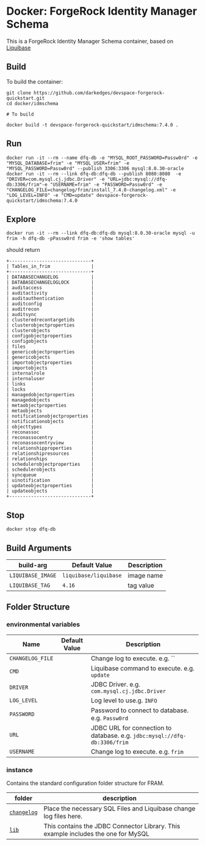 # Docker: ForgeRock Identity Manager Schema

This is a ForgeRock Identity Manager Schema container, based on [Liquibase](https://www.liquibase.org/)

## Build

To build the container:

```console
git clone https://github.com/darkedges/devspace-forgerock-quickstart.git
cd docker/idmschema

# To build

docker build -t devspace-forgerock-quickstart/idmschema:7.4.0 .
```

## Run

```console
docker run -it --rm --name dfq-db -e "MYSQL_ROOT_PASSWORD=Passw0rd" -e "MYSQL_DATABASE=frim" -e "MYSQL_USER=frim" -e "MYSQL_PASSWORD=Passw0rd" --publish 3306:3306 mysql:8.0.30-oracle
docker run -it --rm --link dfq-db:dfq-db --publish 8080:8080  -e "DRIVER=com.mysql.cj.jdbc.Driver" -e "URL=jdbc:mysql://dfq-db:3306/frim"-e "USERNAME=frim" -e "PASSWORD=Passw0rd" -e "CHANGELOG_FILE=changelog/frim/install_7.4.0-changelog.xml" -e "LOG_LEVEL=INFO" -e "CMD=update" devspace-forgerock-quickstart/idmschema:7.4.0
```

## Explore

```console
docker run -it --rm --link dfq-db:dfq-db mysql:8.0.30-oracle mysql -u frim -h dfq-db -pPassw0rd frim -e 'show tables'
```

should return

```console
+------------------------------+                                                                    
| Tables_in_frim               |                                                                    
+------------------------------+                                                                    
| DATABASECHANGELOG            |                                                                    
| DATABASECHANGELOGLOCK        |                                                                    
| auditaccess                  |                                                                    
| auditactivity                |                                                                    
| auditauthentication          |                                                                    
| auditconfig                  |
| auditrecon                   |
| auditsync                    |
| clusteredrecontargetids      |
| clusterobjectproperties      |
| clusterobjects               |
| configobjectproperties       |
| configobjects                |
| files                        |
| genericobjectproperties      |
| genericobjects               |
| importobjectproperties       |
| importobjects                |
| internalrole                 |
| internaluser                 |
| links                        |
| locks                        |
| managedobjectproperties      |
| managedobjects               |
| metaobjectproperties         |
| metaobjects                  |
| notificationobjectproperties |
| notificationobjects          |
| objecttypes                  |
| reconassoc                   |
| reconassocentry              |
| reconassocentryview          |
| relationshipproperties       |
| relationshipresources        |
| relationships                |
| schedulerobjectproperties    |
| schedulerobjects             |
| syncqueue                    |
| uinotification               |
| updateobjectproperties       |
| updateobjects                |
+------------------------------+
```

## Stop

```console
docker stop dfq-db
```

## Build Arguments

| build-arg         | Default Value         | Description |
| ----------------- | --------------------- | ----------- |
| `LIQUIBASE_IMAGE` | `liquibase/liquibase` | image name  |
| `LIQUIBASE_TAG`   | `4.16`                | tag value   |

## Folder Structure

### environmental variables

| Name             | Default Value | Description                                                               |
| ---------------- | ------------- | ------------------------------------------------------------------------- |
| `CHANGELOG_FILE` |               | Change log to execute. e.g. ``                                            |
| `CMD`            |               | Liquibase command to execute. e.g. `update`                               |
| `DRIVER`         |               | JDBC Driver. e.g. `com.mysql.cj.jdbc.Driver`                              |
| `LOG_LEVEL`      |               | Log level to use.g. `INFO`                                                |
| `PASSWORD`       |               | Password to connect to database. e.g. `Passw0rd`                          |
| `URL`            |               | JDBC URL for connection to database. e.g. `jdbc:mysql://dfq-db:3306/frim` |
| `USERNAME`       |               | Change log to execute. e.g. `frim`                                        |

### instance

Contains the standard configuration folder structure for FRAM.

| folder                   | description                                                                       |
| ------------------------ | --------------------------------------------------------------------------------- |
| [`changelog`](changelog) | Place the necessary SQL Files and Liquibase change log files here.                |
| [`lib`](lib)             | This contains the JDBC Connector Library. This example includes the one for MySQL |
